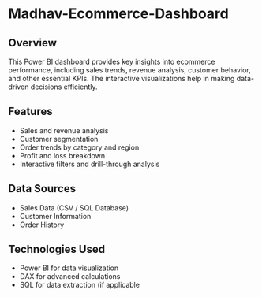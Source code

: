 # Madhav-Ecommerce-Dashboard
## Overview
This Power BI dashboard provides key insights into ecommerce performance, including sales trends, revenue analysis, customer behavior, and other essential KPIs. The interactive visualizations help in making data-driven decisions efficiently.

## Features
* Sales and revenue analysis
* Customer segmentation
* Order trends by category and region
* Profit and loss breakdown
* Interactive filters and drill-through analysis

## Data Sources
* Sales Data (CSV / SQL Database)
* Customer Information
* Order History

## Technologies Used
* Power BI for data visualization
* DAX for advanced calculations
* SQL for data extraction (if applicable
